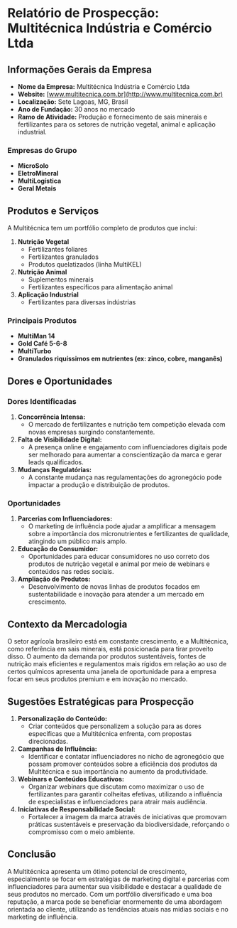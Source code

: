 # Relatório de Prospecção: Multitécnica Indústria e Comércio Ltda

## Informações Gerais da Empresa
- **Nome da Empresa:** Multitécnica Indústria e Comércio Ltda
- **Website:** [www.multitecnica.com.br](http://www.multitecnica.com.br)
- **Localização:** Sete Lagoas, MG, Brasil
- **Ano de Fundação:** 30 anos no mercado
- **Ramo de Atividade:** Produção e fornecimento de sais minerais e fertilizantes para os setores de nutrição vegetal, animal e aplicação industrial.

### Empresas do Grupo
- **MicroSolo**
- **EletroMineral**
- **MultiLogística**
- **Geral Metais**

## Produtos e Serviços
A Multitécnica tem um portfólio completo de produtos que inclui:
1. **Nutrição Vegetal**
   - Fertilizantes foliares
   - Fertilizantes granulados
   - Produtos quelatizados (linha MultiKEL)
2. **Nutrição Animal**
   - Suplementos minerais
   - Fertilizantes específicos para alimentação animal
3. **Aplicação Industrial**
   - Fertilizantes para diversas indústrias

### Principais Produtos
- **MultiMan 14**
- **Gold Café 5-6-8**
- **MultiTurbo**
- **Granulados riquíssimos em nutrientes (ex: zinco, cobre, manganês)**

## Dores e Oportunidades
### Dores Identificadas
1. **Concorrência Intensa:**
   - O mercado de fertilizantes e nutrição tem competição elevada com novas empresas surgindo constantemente.
2. **Falta de Visibilidade Digital:**
   - A presença online e engajamento com influenciadores digitais pode ser melhorado para aumentar a conscientização da marca e gerar leads qualificados.
3. **Mudanças Regulatórias:**
   - A constante mudança nas regulamentações do agronegócio pode impactar a produção e distribuição de produtos.

### Oportunidades
1. **Parcerias com Influenciadores:**
   - O marketing de influência pode ajudar a amplificar a mensagem sobre a importância dos micronutrientes e fertilizantes de qualidade, atingindo um público mais amplo.
2. **Educação do Consumidor:**
   - Oportunidades para educar consumidores no uso correto dos produtos de nutrição vegetal e animal por meio de webinars e conteúdos nas redes sociais.
3. **Ampliação de Produtos:**
   - Desenvolvimento de novas linhas de produtos focados em sustentabilidade e inovação para atender a um mercado em crescimento.

## Contexto da Mercadologia
O setor agrícola brasileiro está em constante crescimento, e a Multitécnica, como referência em sais minerais, está posicionada para tirar proveito disso. O aumento da demanda por produtos sustentáveis, fontes de nutrição mais eficientes e regulamentos mais rígidos em relação ao uso de certos químicos apresenta uma janela de oportunidade para a empresa focar em seus produtos premium e em inovação no mercado.

## Sugestões Estratégicas para Prospecção
1. **Personalização do Conteúdo:**
   - Criar conteúdos que personalizem a solução para as dores específicas que a Multitécnica enfrenta, com propostas direcionadas.
2. **Campanhas de Influência:**
   - Identificar e contatar influenciadores no nicho de agronegócio que possam promover conteúdos sobre a eficiência dos produtos da Multitécnica e sua importância no aumento da produtividade.
3. **Webinars e Conteúdos Educativos:**
   - Organizar webinars que discutam como maximizar o uso de fertilizantes para garantir colheitas efetivas, utilizando a influência de especialistas e influenciadores para atrair mais audiência.
4. **Iniciativas de Responsabilidade Social:**
   - Fortalecer a imagem da marca através de iniciativas que promovam práticas sustentáveis e preservação da biodiversidade, reforçando o compromisso com o meio ambiente.

## Conclusão
A Multitécnica apresenta um ótimo potencial de crescimento, especialmente se focar em estratégias de marketing digital e parcerias com influenciadores para aumentar sua visibilidade e destacar a qualidade de seus produtos no mercado. Com um portfólio diversificado e uma boa reputação, a marca pode se beneficiar enormemente de uma abordagem orientada ao cliente, utilizando as tendências atuais nas mídias sociais e no marketing de influência.